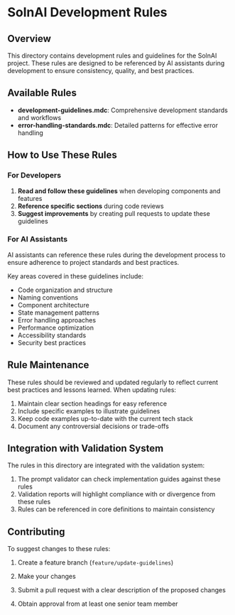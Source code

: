 # SolnAI Development Rules

## Overview

This directory contains development rules and guidelines for the SolnAI project. These rules are designed to be referenced by AI assistants during development to ensure consistency, quality, and best practices.

## Available Rules


- **development-guidelines.mdc**: Comprehensive development standards and workflows
- **error-handling-standards.mdc**: Detailed patterns for effective error handling

## How to Use These Rules

### For Developers


1. **Read and follow these guidelines** when developing components and features
1. **Reference specific sections** during code reviews
2. **Suggest improvements** by creating pull requests to update these guidelines

### For AI Assistants

AI assistants can reference these rules during the development process to ensure adherence to project standards and best practices.

Key areas covered in these guidelines include:


- Code organization and structure
- Naming conventions
- Component architecture
- State management patterns
- Error handling approaches
- Performance optimization
- Accessibility standards
- Security best practices

## Rule Maintenance

These rules should be reviewed and updated regularly to reflect current best practices and lessons learned. When updating rules:


1. Maintain clear section headings for easy reference
1. Include specific examples to illustrate guidelines
2. Keep code examples up-to-date with the current tech stack
3. Document any controversial decisions or trade-offs

## Integration with Validation System

The rules in this directory are integrated with the validation system:


1. The prompt validator can check implementation guides against these rules
1. Validation reports will highlight compliance with or divergence from these rules
2. Rules can be referenced in core definitions to maintain consistency

## Contributing

To suggest changes to these rules:


1. Create a feature branch (`feature/update-guidelines`)
1. Make your changes
2. Submit a pull request with a clear description of the proposed changes


1. Obtain approval from at least one senior team member
